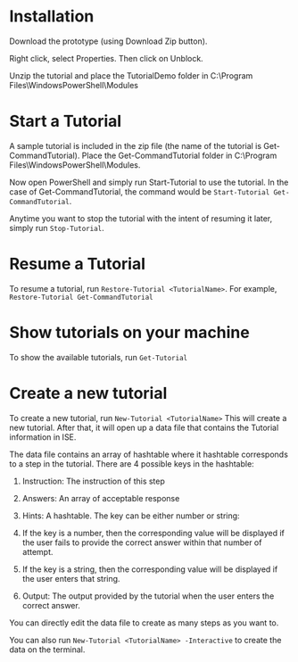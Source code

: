 # Installation

Download the prototype (using Download Zip button).

Right click, select Properties. Then click on Unblock.

Unzip the tutorial and place the TutorialDemo folder in C:\Program Files\WindowsPowerShell\Modules

# Start a Tutorial

A sample tutorial is included in the zip file (the name of the tutorial is Get-CommandTutorial).
Place the Get-CommandTutorial folder in C:\Program Files\WindowsPowerShell\Modules.

Now open PowerShell and simply run Start-Tutorial <TutorialName> to use the tutorial.
In the case of Get-CommandTutorial, the command would be `Start-Tutorial Get-CommandTutorial`.

Anytime you want to stop the tutorial with the intent of resuming it later, simply run `Stop-Tutorial`.

# Resume a Tutorial

To resume a tutorial, run `Restore-Tutorial <TutorialName>`.
For example, `Restore-Tutorial Get-CommandTutorial`

# Show tutorials on your machine

To show the available tutorials, run `Get-Tutorial`

# Create a new tutorial

To create a new tutorial, run `New-Tutorial <TutorialName>`
This will create a new tutorial. After that, it will open up a data file that contains the Tutorial information in ISE.

The data file contains an array of hashtable where it hashtable corresponds to a step in the tutorial.
There are 4 possible keys in the hashtable:

1. Instruction: The instruction of this step

2. Answers: An array of acceptable response

3. Hints: A hashtable. The key can be either number or string:
  1. If the key is a number, then the corresponding value will be displayed if the user fails to provide
the correct answer within that number of attempt.
  2. If the key is a string, then the corresponding value will be displayed if the user enters that string.

4. Output: The output provided by the tutorial when the user enters the correct answer.

You can directly edit the data file to create as many steps as you want to.

You can also run `New-Tutorial <TutorialName> -Interactive` to create the data on the terminal.
